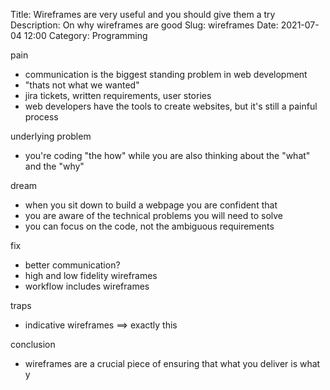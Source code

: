 Title: Wireframes are very useful and you should give them a try
Description: On why wireframes are good
Slug: wireframes
Date: 2021-07-04 12:00
Category: Programming

pain

- communication is the biggest standing problem in web development
- "thats not what we wanted"
- jira tickets, written requirements, user stories
- web developers have the tools to create websites, but it's still a painful process

underlying problem

- you're coding "the how" while you are also thinking about the "what" and the "why"

dream

- when you sit down to build a webpage you are confident that
- you are aware of the technical problems you will need to solve
- you can focus on the code, not the ambiguous requirements

fix

- better communication?
- high and low fidelity wireframes
- workflow includes wireframes

traps

- indicative wireframes ==> exactly this

conclusion

- wireframes are a crucial piece of ensuring that what you deliver is what y
